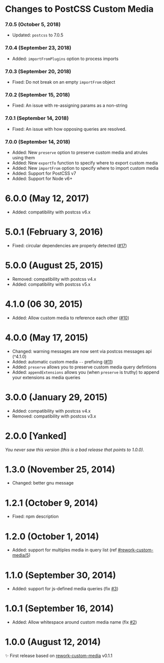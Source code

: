 # Changes to PostCSS Custom Media

### 7.0.5 (October 5, 2018)

- Updated: `postcss` to 7.0.5

### 7.0.4 (September 23, 2018)

- Added: `importFromPlugins` option to process imports

### 7.0.3 (September 20, 2018)

- Fixed: Do not break on an empty `importFrom` object

### 7.0.2 (September 15, 2018)

- Fixed: An issue with re-assigning params as a non-string

### 7.0.1 (September 14, 2018)

- Fixed: An issue with how opposing queries are resolved.

### 7.0.0 (September 14, 2018)

- Added: New `preserve` option to preserve custom media and atrules using them
- Added: New `exportTo` function to specify where to export custom media
- Added: New `importFrom` option to specify where to import custom media
- Added: Support for PostCSS v7
- Added: Support for Node v6+

# 6.0.0 (May 12, 2017)

- Added: compatibility with postcss v6.x

# 5.0.1 (February 3, 2016)

- Fixed: circular dependencies are properly detected
([#17](https://github.com/postcss/postcss-custom-media/pull/17))

# 5.0.0 (August 25, 2015)

- Removed: compatibility with postcss v4.x
- Added: compatibility with postcss v5.x

# 4.1.0 (06 30, 2015)

- Added: Allow custom media to reference each other
([#10](https://github.com/postcss/postcss-custom-media/pull/10))

# 4.0.0 (May 17, 2015)

- Changed: warning messages are now sent via postcss messages api (^4.1.0)
- Added: automatic custom media `--` prefixing
([#11](https://github.com/postcss/postcss-custom-media/issues/11))
- Added: `preserve` allows you to preserve custom media query defintions
- Added: `appendExtensions` allows you (when `preserve` is truthy) to append your extensions as media queries

# 3.0.0 (January 29, 2015)

- Added: compatibility with postcss v4.x
- Removed: compatibility with postcss v3.x

# 2.0.0 [Yanked]

_You never saw this version (this is a bad release that points to 1.0.0)._

# 1.3.0 (November 25, 2014)

- Changed: better gnu message

# 1.2.1 (October 9, 2014)

- Fixed: npm description

# 1.2.0 (October 1, 2014)

- Added: support for multiples media in query list (ref [#rework-custom-media/5](https://github.com/reworkcss/rework-custom-media/pull/5))

# 1.1.0 (September 30, 2014)

- Added: support for js-defined media queries (fix [#3](https://github.com/postcss/postcss-custom-media/issues/3))

# 1.0.1 (September 16, 2014)

- Added: Allow whitespace around custom media name (fix [#2](https://github.com/postcss/postcss-custom-media/issues/2))

# 1.0.0 (August 12, 2014)

✨ First release based on [rework-custom-media](https://github.com/reworkcss/rework-custom-media) v0.1.1
